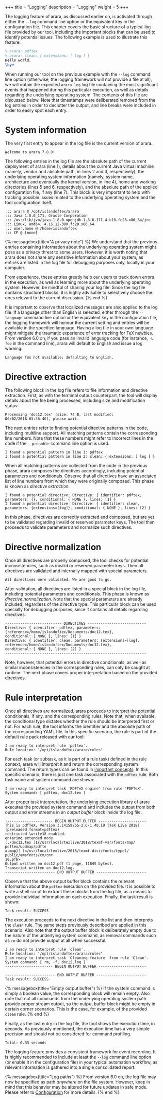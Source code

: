 +++
title = "Logging"
description = "Logging"
weight = 5
+++

The logging feature of arara, as discussed earlier on, is activated through
either the `--log` command line option or the equivalent key in the
configuration file. This chapter covers the basic structure of a typical log
file provided by our tool, including the important blocks that can be used to
identify potential issues. The following example is used to illustrate this
feature:

```tex
% arara: pdftex
% arara: clean: { extensions: [ log ] }
Hello world.
\bye
```

When running our tool on the previous example with the `--log` command line
option (otherwise, the logging framework will not provide a file at all), we
will obtain the expected `arara.log` log file containing the most significant
events that happened during this particular execution, as well as details
regarding the underlying operating system. The contents of this file are
discussed below. Note that timestamps were deliberated removed from the log
entries in order to declutter the output, and line breaks were included in order
to easily spot each entry.

# System information

The very first entry to appear in the log file is the current version of arara.

```text
Welcome to arara 7.0.0!
```

The following entries in the log file are the absolute path of the current
deployment of arara (line 1), details about the current Java virtual machine
(namely, vendor and absolute path, in lines 2 and 3, respectively), the
underlying operating system information (namely, system name, architecture and
eventually the kernel version, in line 4), home and working directories (lines 5
and 6, respectively), and the absolute path of the applied configuration file,
if any (line 7). This block is very important to help with tracking possible
issues related to the underlying operating system and the tool configuration
itself.

```text
::: arara @ /opt/islandoftex/arara
::: Java 1.8.0_171, Oracle Corporation
::: /usr/lib/jvm/java-1.8.0-openjdk-1.8.0.171-4.b10.fc28.x86_64/jre
::: Linux, amd64, 4.16.12-300.fc28.x86_64
::: user.home @ /home/islandoftex
::: CF @ [none]
```

{% messagebox(title="A privacy note") %}
We understand that the previous entries containing information about the
underlying operating system might pose as a privacy threat to some
users. However, it is worth noting that arara does not share any sensitive
information about your system, as entries are listed in the log file for
debugging purposes only, locally in your computer.

From experience, these entries greatly help our users to track down errors in
the execution, as well as learning more about the underlying operating
system. However, be mindful of sharing your log file! Since the log file
contains structured blocks, it is highly advisable to selectively choose the
ones relevant to the current discussion.
{% end %}

It is important to observe that localized messages are also applied to the log
file. If a language other than English is selected, either through the
`--language` command line option or the equivalent key in the configuration
file, the logging framework will honour the current setting and entries will be
available in the specified language. Having a log file in your own language
might mitigate the traumatic experience of error tracking for TeX newbies. From
version 6.0 on, if you pass an invalid language code (for instance, `-L foo` in
the command line), arara will default to English and issue a log warning:

```text
Language foo not available; defaulting to English.
```

# Directive extraction

The following block in the log file refers to file information and directive
extraction. First, as with the terminal output counterpart, the tool will
display details about the file being processed, including size and modification
status:

```text
Processing 'doc12.tex' (size: 74 B, last modified:
06/02/2018 05:36:40), please wait.
```

The next entries refer to finding potential directive patterns in the code,
including multiline support. All matching patterns contain the corresponding
line numbers. Note that these numbers might refer to incorrect lines in the code
if the `--preamble` command line option is used.

```text
I found a potential pattern in line 1: pdftex
I found a potential pattern in line 2: clean: { extensions: [ log ] }
```

When all matching patterns are collected from the code in the previous phase,
arara composes the directives accordingly, including potential parameters and
conditionals. Observe that all directives have an associated list of line
numbers from which they were originally composed. This phase is known as
*directive extraction*.

```text
I found a potential directive: Directive: { identifier: pdftex,
parameters: {}, conditional: { NONE }, lines: [1] }
I found a potential directive: Directive: { identifier: clean,
parameters: {extensions=[log]}, conditional: { NONE }, lines: [2] }
```

In this phase, directives are correctly extracted and composed, but are yet to
be validated regarding invalid or reserved parameter keys. The tool then
proceeds to validate parameters and normalize such directives.

# Directive normalization

Once all directives are properly composed, the tool checks for potential
inconsistencies, such as invalid or reserved parameter keys. Then all directives
are validated and internally mapped with special parameters.

```text
All directives were validated. We are good to go.
```

After validation, all directives are listed in a special block in the log file,
including potential parameters and conditionals. This phase is known as
*directive normalization*. Note that the special parameters are already
included, regardless of the directive type. This particular block can be used
specially for debugging purposes, since it contains all details regarding
directives.

```text
-------------------------- DIRECTIVES ---------------------------
Directive: { identifier: pdftex, parameters:
{reference=/home/islandoftex/Documents/doc12.tex},
conditional: { NONE }, lines: [1] }
Directive: { identifier: clean, parameters: {extensions=[log],
reference=/home/islandoftex/Documents/doc12.tex},
conditional: { NONE }, lines: [2] }
-----------------------------------------------------------------
```

Note, however, that potential errors in directive conditionals, as well as
similar inconsistencies in the corresponding rules, can only be caught at
runtime. The next phase covers proper interpretation based on the provided
directives.

# Rule interpretation

Once all directives are normalized, arara proceeds to interpret the potential
conditionals, if any, and the corresponding rules. Note that, when available,
the conditional type dictates whether the rule should be interpreted first or
not. For each rule, the tool informs the identifier and the absolute path of the
corresponding YAML file. In this specific scenario, the rule is part of the
default rule pack released with our tool:

```text
I am ready to interpret rule 'pdftex'.
Rule location: '/opt/islandoftex/arara/rules'
```

For each task (or subtask, as it is part of a rule task) defined in the rule
context, arara will interpret it and return the corresponding system
command. The return types can be found in [Important concepts](@/manual/Concepts.md). In this
specific scenario, there is just one task associated with the `pdftex`
rule. Both task name and system command are shown:

```text
I am ready to interpret task 'PDFTeX engine' from rule 'PDFTeX'.
System command: [ pdftex, doc12.tex ]
```

After proper task interpretation, the underlying execution library of arara
executes the provided system command and includes the output from both output
and error streams in an *output buffer* block inside the log file.

```text
---------------------- BEGIN OUTPUT BUFFER ----------------------
This is pdfTeX, Version 3.14159265-2.6-1.40.19 (TeX Live 2018)
(preloaded format=pdftex)
restricted \write18 enabled.
entering extended mode
(./doc12.tex [1{/usr/local/texlive/2018/texmf-var/fonts/map/
pdftex/updmap/pdfte
x.map}] )</usr/local/texlive/2018/texmf-dist/fonts/type1/
public/amsfonts/cm/cmr
10.pfb>
Output written on doc12.pdf (1 page, 11849 bytes).
Transcript written on doc12.log.
----------------------- END OUTPUT BUFFER -----------------------
```

Observe that the above output buffer block contains the relevant information
about the `pdftex` execution on the provided file. It is possible to write a
shell script to extract these blocks from the log file, as a means to provide
individual information on each execution. Finally, the task result is shown:

```text
Task result: SUCCESS
```

The execution proceeds to the next directive in the list and then interprets the
`clean` rule. The same steps previously described are applied in this
scenario. Also note that the output buffer block is deliberately empty due to
the nature of the underlying system command, as removal commands such as `rm` do
not provide output at all when successful.

```text
I am ready to interpret rule 'clean'.
Rule location: '/opt/islandoftex/arara/rules'
I am ready to interpret task 'Cleaning feature' from rule 'Clean'.
System command: [ rm, -f, doc12.log ]
---------------------- BEGIN OUTPUT BUFFER ----------------------

----------------------- END OUTPUT BUFFER -----------------------
Task result: SUCCESS
```

{% messagebox(title="Empty output buffer") %}
If the system command is simply a boolean value, the corresponding block will
remain empty. Also note that not all commands from the underlying operating
system path provide proper stream output, so the output buffer block might be
empty in certain corner scenarios. This is the case, for example, of the
provided `clean` rule.
{% end %}

Finally, as the last entry in the log file, the tool shows the execution time,
in seconds. As previously mentioned, the execution time has a very simple
precision and should not be considered for command profiling.

```text
Total: 0.33 seconds
```

The logging feature provides a consistent framework for event recording. It is
highly recommended to include at least the `--log` command line option (or
enable it in the configuration file) in your typical automation workflow, as
relevant information is gathered into a single consolidated report.

{% messagebox(title="Log paths") %}
From version 6.0 on, the log file may now be specified as path *anywhere* on the
file system. However, keep in mind that this behavior may be altered for future
updates in safe mode. Please refer to [Configuration](@/manual/Configuration.md) for
more details.
{% end %}
